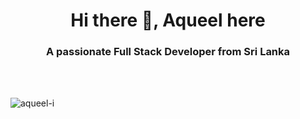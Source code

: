 <h1 align="center">Hi there 👋, Aqueel here</h1>
<h3 align="center">A passionate Full Stack Developer from Sri Lanka</h3>
<br>
<br>
<p><img align="left" src="https://github-readme-stats.vercel.app/api/top-langs?username=aqueel-i&show_icons=true&locale=en&layout=compact" alt="aqueel-i" /></p>


